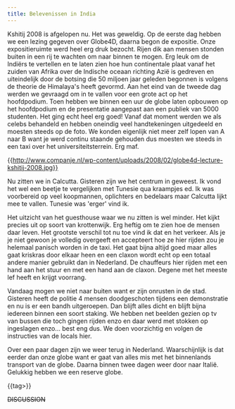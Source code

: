 ```yaml
---
title: Belevenissen in India
---
```

Kshitij 2008 is afgelopen nu. Het was geweldig. Op de eerste dag hebben we een lezing gegeven over Globe4D, daarna begon de expositie. Onze expositieruimte werd heel erg druk bezocht. Rijen dik aan mensen stonden buiten in een rij te wachten om naar binnen te mogen. Erg leuk om de Indiërs te vertellen en te laten zien hoe hun continentale plaat vanaf het zuiden van Afrika over de Indische oceaan richting Azië is gedreven en uiteindelijk door de botsing die 50 miljoen jaar geleden begonnen is volgens de theorie de Himalaya's heeft gevormd. Aan het eind van de tweede dag werden we gevraagd om in te vallen voor een grote act op het hoofdpodium. Toen hebben we binnen een uur de globe laten opbouwen op het hoofdpodium en de presentatie aangepast aan een publiek van 5000 studenten. Het ging echt heel erg goed! Vanaf dat moment werden we als celebs behandeld en hebben oneindig veel handtekeningen uitgedeeld en moesten steeds op de foto. We konden eigenlijk niet meer zelf lopen van A naar B want je werd continu staande gehouden dus moesten we steeds in een taxi over het universiteitsterrein. Erg maf.
 
{{http://www.companje.nl/wp-content/uploads/2008/02/globe4d-lecture-kshitij-2008.jpg}} 
 
Nu zitten we in Calcutta. Gisteren zijn we het centrum in geweest. Ik vond het wel een beetje te vergelijken met Tunesie qua kraampjes ed. Ik was voorbereid op veel koopmannen, oplichters en bedelaars maar Calcutta lijkt mee te vallen. Tunesie was 'erger' vind ik.

Het uitzicht van het guesthouse waar we nu zitten is wel minder. Het kijkt precies uit op soort van krottenwijk. Erg heftig om te zien hoe de mensen daar leven. Het grootste verschil tot nu toe vind ik dat en het verkeer. Als je je niet gewoon je volledig overgeeft en accepteert hoe ze hier rijden zou je helemaal panisch worden in de taxi. Het gaat bijna altijd goed maar alles gaat kriskras door elkaar heen en een claxon wordt echt op een totaal andere manier gebruikt dan in Nederland. De chauffeurs hier rijden met een hand aan het stuur en met een hand aan de claxon. Degene met het meeste lef heeft en krijgt voorrang.

Vandaag mogen we niet naar buiten want er zijn onrusten in de stad. Gisteren heeft de politie 4 mensen doodgeschoten tijdens een demonstratie en nu is er een bandh uitgeroepen. Dan blijft alles dicht en blijft bijna iedereen binnen een soort staking. We hebben net beelden gezien op tv van bussen die toch gingen rijden enzo en daar werd met stokken op ingeslagen enzo... best eng dus. We doen voorzichtig en volgen de instructies van de locals hier.

Over een paar dagen zijn we weer terug in Nederland. Waarschijnlijk is dat eerder dan onze globe want er gaat van alles mis met het binnenlands transport van de globe. Daarna binnen twee dagen weer door naar Italië. Gelukkig hebben we een reserve globe.



{{tag>}}


~~DISCUSSION~~
